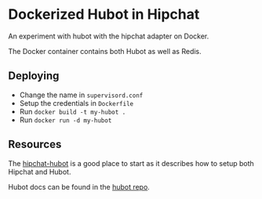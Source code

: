 # Dockerized Hubot in Hipchat

An experiment with hubot with the hipchat adapter on Docker.

The Docker container contains both Hubot as well as Redis.

## Deploying

* Change the name in `supervisord.conf`
* Setup the credentials in `Dockerfile`
* Run `docker build -t my-hubot .`
* Run `docker run -d my-hubot`

## Resources

The [hipchat-hubot](https://github.com/hipchat/hubot-hipchat) is a good place
to start as it describes how to setup both Hipchat and Hubot.

Hubot docs can be found in the [hubot repo](https://github.com/github/hubot).
